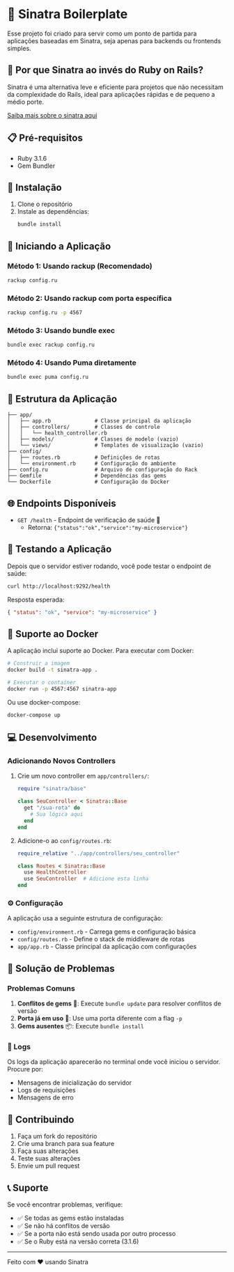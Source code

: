 # 🚀 Sinatra Boilerplate

Esse projeto foi criado para servir como um ponto de partida para aplicações baseadas em Sinatra, seja apenas para backends ou frontends simples.

## 🤔 Por que Sinatra ao invés do Ruby on Rails?

Sinatra é uma alternativa leve e eficiente para projetos que não necessitam da complexidade do Rails, ideal para aplicações rápidas e de pequeno a médio porte.

[Saiba mais sobre o sinatra aqui](https://sinatrarb.com/)

## 📋 Pré-requisitos

- Ruby 3.1.6
- Gem Bundler

## 🔧 Instalação

1. Clone o repositório
2. Instale as dependências:
   ```bash
   bundle install
   ```

## 🚀 Iniciando a Aplicação

### Método 1: Usando rackup (Recomendado)

```bash
rackup config.ru
```

### Método 2: Usando rackup com porta específica

```bash
rackup config.ru -p 4567
```

### Método 3: Usando bundle exec

```bash
bundle exec rackup config.ru
```

### Método 4: Usando Puma diretamente

```bash
bundle exec puma config.ru
```

## 📁 Estrutura da Aplicação

```
├── app/
│   ├── app.rb              # Classe principal da aplicação
│   ├── controllers/        # Classes de controle
│   │   └── health_controller.rb
│   ├── models/             # Classes de modelo (vazio)
│   └── views/              # Templates de visualização (vazio)
├── config/
│   ├── routes.rb           # Definições de rotas
│   └── environment.rb      # Configuração do ambiente
├── config.ru               # Arquivo de configuração do Rack
├── Gemfile                 # Dependências das gems
└── Dockerfile              # Configuração do Docker
```

## 🌐 Endpoints Disponíveis

- `GET /health` - Endpoint de verificação de saúde 💚
  - Retorna: `{"status":"ok","service":"my-microservice"}`

## 🧪 Testando a Aplicação

Depois que o servidor estiver rodando, você pode testar o endpoint de saúde:

```bash
curl http://localhost:9292/health
```

Resposta esperada:

```json
{ "status": "ok", "service": "my-microservice" }
```

## 🐳 Suporte ao Docker

A aplicação inclui suporte ao Docker. Para executar com Docker:

```bash
# Construir a imagem
docker build -t sinatra-app .

# Executar o container
docker run -p 4567:4567 sinatra-app
```

Ou use docker-compose:

```bash
docker-compose up
```

## 💻 Desenvolvimento

### Adicionando Novos Controllers

1. Crie um novo controller em `app/controllers/`:

   ```ruby
   require "sinatra/base"

   class SeuController < Sinatra::Base
     get "/sua-rota" do
       # Sua lógica aqui
     end
   end
   ```

2. Adicione-o ao `config/routes.rb`:

   ```ruby
   require_relative "../app/controllers/seu_controller"

   class Routes < Sinatra::Base
     use HealthController
     use SeuController  # Adicione esta linha
   end
   ```

### ⚙️ Configuração

A aplicação usa a seguinte estrutura de configuração:

- `config/environment.rb` - Carrega gems e configuração básica
- `config/routes.rb` - Define o stack de middleware de rotas
- `app/app.rb` - Classe principal da aplicação com configurações

## 🔧 Solução de Problemas

### Problemas Comuns

1. **Conflitos de gems** 💎: Execute `bundle update` para resolver conflitos de versão
2. **Porta já em uso** 🚪: Use uma porta diferente com a flag `-p`
3. **Gems ausentes** 📦: Execute `bundle install`

### 📝 Logs

Os logs da aplicação aparecerão no terminal onde você iniciou o servidor. Procure por:

- Mensagens de inicialização do servidor
- Logs de requisições
- Mensagens de erro

## 🤝 Contribuindo

1. Faça um fork do repositório
2. Crie uma branch para sua feature
3. Faça suas alterações
4. Teste suas alterações
5. Envie um pull request

## 📞 Suporte

Se você encontrar problemas, verifique:

- ✅ Se todas as gems estão instaladas
- ✅ Se não há conflitos de versão
- ✅ Se a porta não está sendo usada por outro processo
- ✅ Se o Ruby está na versão correta (3.1.6)

---

Feito com ❤️ usando Sinatra
